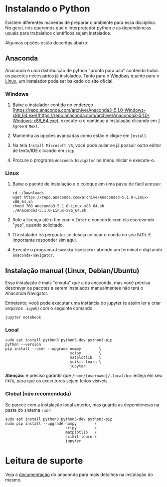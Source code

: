 # Instalando o Python

Existem diferentes maneiras de preparar o ambiente para essa disciplina.
No geral, nós queremos que o interpretador python e as dependencias usuais
para trabalahos científicos sejam instalados.

Algumas opções estão descritas abaixo:

## Anaconda

Anaconda é uma distribuição de python "pronta para uso"
contendo todos os pacotes necessários já instalados.
Tanto para o [Windows](https://docs.anaconda.com/anaconda/install/windows)
quanto para o [Linux](https://docs.anaconda.com/anaconda/install/linux),
um instalador pode ser baixado do site oficial.

### Windows

1. Baixe o instalador contido no endereço
[https://repo.anaconda.com/archive/Anaconda3-5.1.0-Windows-x86_64.exe](https://repo.anaconda.com/archive/Anaconda3-5.1.0-Windows-x86_64.exe),
execute-o e continue a instalação clicando em `I Agree` e `Next`.

2. Mantenha as opções avançadas como estão e clique em `Install`.

3. Na tela `Install Microsoft VS`, você pode pular se já possuir outro
   editor de texto/IDE clicando em `skip`.

4. Procure o programa `Anaconda Navigator` no menu iniciar e execute-o.


### Linux

1. Baixe o pacote de instalação e o coloque em uma pasta de fácil acesso:

    ```shell
    cd ~/Downloads
    wget https://repo.anaconda.com/archive/Anaconda3-5.1.0-Linux-x86_64.sh
    chmod 700 Anaconda3-5.1.0-Linux-x86_64.sh
    ./Anaconda3-5.1.0-Linux-x86_64.sh
    ```

2. Role a licença até o fim com o `Enter` e concorde com ela escrevendo
   "yes", quando solicitado.

3. O instalador irá perguntar se deseja colocar o conda no seu `PATH`.
   É importante responder sim aqui.

4. Execute o programa `Anaconta Navigator` abrindo um terminal e digitando
   `anaconda-navigator`.

## Instalação manual (Linux, Debian/Ubuntu)

Essa instalação é mais "enxuta" que a da anaconda, mas você precisa
descrever os pacotes a serem instalados manualmentee não terá o 
Anaconda Navigator.

Entretanto, você pode executar uma instância do jupyter (e assim ler e
criar arquivos `.ipynb`) com o seguinte comando:

```shell
jupyter notebook
``` 

### Local

```
sudo apt install python3 python3-dev python3-pip
python --version
pip install --user --upgrade numpy        \
                             scipy        \
                             matplotlib   \
                             scikit-learn \
                             jupyter
```

**Atenção:** é preciso garantir que `/home/{username}/.local/bin`
esteja em seu `PATH`, para que os executores sejam feitos visíveis.

### Global (não recomendada)

Se parece com a instalação local anterior, mas guarda as dependencias
na pasta do sistema `/usr`:

```shell
sudo apt install python3 python3-dev python3-pip
sudo pip install --upgrade numpy        \
                           scipy        \
                           matplotlib   \
                           scikit-learn \
                           jupyter
```

# Leitura de suporte

Veja a [documentação](https://docs.anaconda.com/) do anaconda para mais
detalhes na instalação do mesmo.

